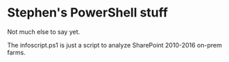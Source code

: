 # Stephen's PowerShell stuff
Not much else to say yet. 

The infoscript.ps1 is just a script to analyze SharePoint 2010-2016 on-prem farms.
